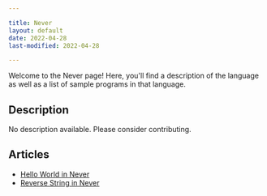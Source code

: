 ```yaml
---

title: Never
layout: default
date: 2022-04-28
last-modified: 2022-04-28

---
```


Welcome to the Never page! Here, you'll find a description of the language as well as a list of sample programs in that language.

## Description

No description available. Please consider contributing.

## Articles

- [Hello World in Never](https://sampleprograms.io/projects/hello-world/never)
- [Reverse String in Never](https://sampleprograms.io/projects/reverse-string/never)